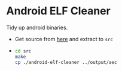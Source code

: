 # Android ELF Cleaner

Tidy up android binaries.

* Get source from [here](https://github.com/kost/android-elf-cleaner) and extract to `src`

* ```bash
  cd src
  make
  cp ./android-elf-cleaner ../output/aec
  ```
